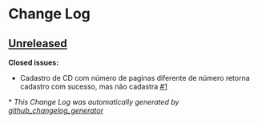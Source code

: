 # Change Log

## [Unreleased](https://github.com/lucasnobredev/colecaodemidias/tree/HEAD)

**Closed issues:**

- Cadastro de CD com número de paginas diferente de número retorna cadastro com sucesso, mas não cadastra [\#1](https://github.com/lucasnobredev/colecaodemidias/issues/1)



\* *This Change Log was automatically generated by [github_changelog_generator](https://github.com/skywinder/Github-Changelog-Generator)*